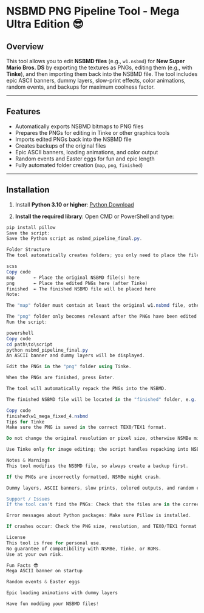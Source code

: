 # NSBMD PNG Pipeline Tool - Mega Ultra Edition 😎

## Overview

This tool allows you to edit **NSBMD files** (e.g., `w1.nsbmd`) for **New Super Mario Bros. DS** by exporting the textures as PNGs, editing them (e.g., with **Tinke**), and then importing them back into the NSBMD file.
The tool includes epic ASCII banners, dummy layers, slow-print effects, color animations, random events, and backups for maximum coolness factor.

---

## Features

- Automatically exports NSBMD bitmaps to PNG files
- Prepares the PNGs for editing in Tinke or other graphics tools
- Imports edited PNGs back into the NSBMD file
- Creates backups of the original files
- Epic ASCII banners, loading animations, and color output
- Random events and Easter eggs for fun and epic length
- Fully automated folder creation (`map`, `png`, `finished`)

---

## Installation

1. Install **Python 3.10 or higher**:
[Python Download](https://www.python.org/downloads/)

2. **Install the required library**:
Open CMD or PowerShell and type:
```powershell
pip install pillow
Save the script:
Save the Python script as nsbmd_pipeline_final.py.

Folder Structure
The tool automatically creates folders; you only need to place the files:

scss
Copy code
map       ← Place the original NSBMD file(s) here
png       ← Place the edited PNGs here (after Tinke)
finished  ← The finished NSBMD file will be placed here
Note:

The "map" folder must contain at least the original w1.nsbmd file, otherwise the tool cannot export anything.

The "png" folder only becomes relevant after the PNGs have been edited in Tinke. Usage
Run the script:

powershell
Copy code
cd path\to\script
python nsbmd_pipeline_final.py
An ASCII banner and dummy layers will be displayed.

Edit the PNGs in the "png" folder using Tinke.

When the PNGs are finished, press Enter.

The tool will automatically repack the PNGs into the NSBMD.

The finished NSBMD file will be located in the "finished" folder, e.g.:

Copy code
finished\w1_mega_fixed_4.nsbmd
Tips for Tinke
Make sure the PNG is saved in the correct TEX0/TEX1 format.

Do not change the original resolution or pixel size, otherwise NSMBe might crash.

Use Tinke only for image editing; the script handles repacking into NSBMD.

Notes & Warnings
This tool modifies the NSBMD file, so always create a backup first.

If the PNGs are incorrectly formatted, NSMBe might crash.

Dummy layers, ASCII banners, slow prints, colored outputs, and random events are purely for epic length and coolness – they don't affect the import.

Support / Issues
If the tool can't find the PNGs: Check that the files are in the correct "png" folder.

Error messages about Python packages: Make sure Pillow is installed.

If crashes occur: Check the PNG size, resolution, and TEX0/TEX1 format.

License
This tool is free for personal use.
No guarantee of compatibility with NSMBe, Tinke, or ROMs.
Use at your own risk.

Fun Facts 😎
Mega ASCII banner on startup

Random events & Easter eggs

Epic loading animations with dummy layers

Have fun modding your NSBMD files!